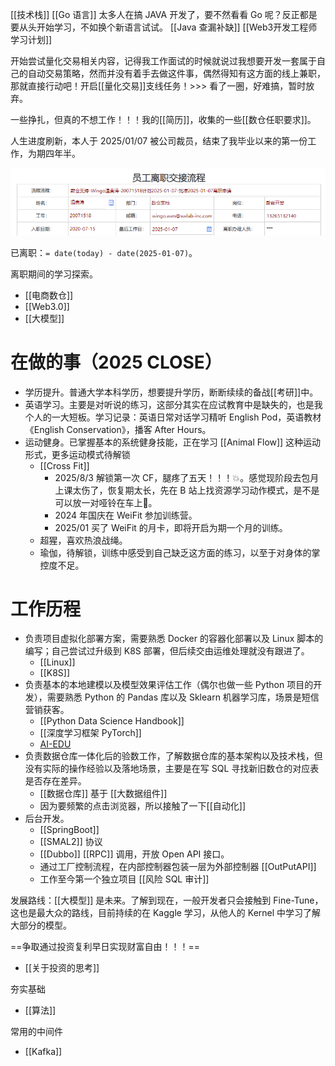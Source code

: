 ---
---
[[技术栈]]
[[Go 语言]]
太多人在搞 JAVA 开发了，要不然看看 Go 呢？反正都是要从头开始学习，不如换个新语言试试。
[[Java 查漏补缺]]
[[Web3开发工程师学习计划]]

开始尝试量化交易相关内容，记得我工作面试的时候就说过我想要开发一套属于自己的自动交易策略，然而并没有着手去做这件事，偶然得知有这方面的线上兼职，那就直接行动吧！开启[[量化交易]]支线任务！>>> 看了一圈，好难搞，暂时放弃。

一些挣扎，但真的不想工作！！！我的[[简历]]，收集的一些[[数仓任职要求]]。

人生进度刷新，本人于 2025/01/07 被公司裁员，结束了我毕业以来的第一份工作，为期四年半。

![](/assets/images/关于我-1.png)

已离职：`= date(today) - date(2025-01-07)`。

离职期间的学习探索。
- [[电商数仓]]
- [[Web3.0]]
- [[大模型]]

# 在做的事（2025 CLOSE）

- 学历提升。普通大学本科学历，想要提升学历，断断续续的备战[[考研]]中。
- 英语学习。主要是对听说的练习，这部分其实在应试教育中是缺失的，也是我个人的一大短板。学习记录：英语日常对话学习精听 English Pod，英语教材《English Conservation》，播客 After Hours。
- 运动健身。已掌握基本的系统健身技能，正在学习 [[Animal Flow]] 这种运动形式，更多运动模式待解锁 
	- [[Cross Fit]]
		- 2025/8/3 解锁第一次 CF，腿疼了五天！！！💥。感觉现阶段去包月上课太伤了，恢复期太长，先在 B 站上找资源学习动作模式，是不是可以放一对哑铃在车上🤔。
		- 2024 年国庆在 WeiFit 参加训练营。
		- 2025/01 买了 WeiFit 的月卡，即将开启为期一个月的训练。
	- 超猩，喜欢热浪战绳。
	- 瑜伽，待解锁，训练中感受到自己缺乏这方面的练习，以至于对身体的掌控度不足。

# 工作历程

- 负责项目虚拟化部署方案，需要熟悉 Docker 的容器化部署以及 Linux 脚本的编写；自己尝试过升级到 K8S 部署，但后续交由运维处理就没有跟进了。
	- [[Linux]]
	- [[K8S]]
- 负责基本的本地建模以及模型效果评估工作（偶尔也做一些 Python 项目的开发），需要熟悉 Python 的 Pandas 库以及 Sklearn 机器学习库，场景是短信营销获客。
	- [[Python Data Science Handbook]]
	- [[深度学习框架 PyTorch]]
	- [AI-EDU](https://microsoft.github.io/ai-edu/%E5%9F%BA%E7%A1%80%E6%95%99%E7%A8%8B/)
- 负责数据仓库一体化后的验数工作，了解数据仓库的基本架构以及技术栈，但没有实际的操作经验以及落地场景，主要是在写 SQL 寻找新旧数仓的对应表是否存在差异。
	- [[数据仓库]] 基于 [[大数据组件]]
	- 因为要频繁的点击浏览器，所以接触了一下[[自动化]]
- 后台开发。
	- [[SpringBoot]]
	- [[SMAL2]] 协议
	- [[Dubbo]] [[RPC]] 调用，开放 Open API 接口。
	- 通过工厂控制流程，在内部控制器包装一层为外部控制器 [[OutPutAPI]]
	- 工作至今第一个独立项目 [[风险 SQL 审计]]

发展路线：[[大模型]] 是未来。了解到现在，一般开发者只会接触到 Fine-Tune，这也是最大众的路线，目前持续的在 Kaggle 学习，从他人的 Kernel 中学习了解大部分的模型。

==争取通过投资复利早日实现财富自由！！！==
- [[关于投资的思考]]

夯实基础
- [[算法]]

常用的中间件
- [[Kafka]]





